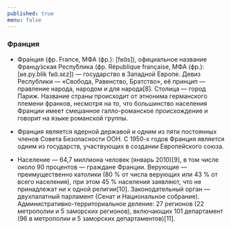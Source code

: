 ```yaml
---
published: true
menu: false
---
```

### Франция

- Фра́нция (фр. France, МФА (фр.): [fʁɑ̃s]), официальное название Францу́зская Респу́блика (фр. République française, МФА (фр.): [ʁe.py.blik fʁɑ̃.sɛz]) — государство в Западной Европе. Девиз Республики — «Свобода, Равенство, Братство», её принцип — правление народа, народом и для народа[8]. Столица — город Париж. Название страны происходит от этнонима германского племени франков, несмотря на то, что большинство населения Франции имеет смешанное галло-романское происхождение и говорит на языке романской группы.

- Франция является ядерной державой и одним из пяти постоянных членов Совета Безопасности ООН. С 1950-х годов Франция является одним из государств, участвующих в создании Европейского союза.

- Население — 64,7 миллиона человек (январь 2010)[9], в том числе около 90 процентов — граждане Франции. Верующие — преимущественно католики (80 % от числа верующих или 43 % от всего населения), при этом 45 % населения заявляют, что не принадлежат ни к одной религии[10]. Законодательный орган — двухпалатный парламент (Сенат и Национальное собрание). Административно-территориальное деление: 27 регионов (22 метрополии и 5 заморских регионов), включающих 101 департамент (96 в метрополии и 5 заморских департаментов)[11].
